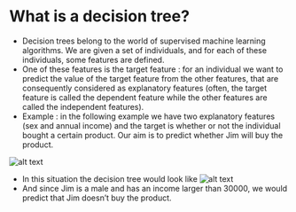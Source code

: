 # What is a decision tree? 
* Decision trees belong to the world of supervised machine learning algorithms. We are given a set of individuals, and for each of these individuals, some features are defined.
* One of these features is the target feature : for an individual we want to predict the value of the target feature from the other features, that are consequently considered as explanatory features (often, the target feature is called the dependent feature while the other features are called the independent features). 
* Example : in the following example we have two explanatory features (sex and annual income) and the target is whether or not the individual bought a certain product. Our aim is to predict whether Jim will buy the product.

![alt text](image.png)
* In this situation the decision tree would look like 
![alt text](image-1.png)
* And since Jim is a male and has an income larger than 30000, we would predict that Jim doesn’t buy the product.